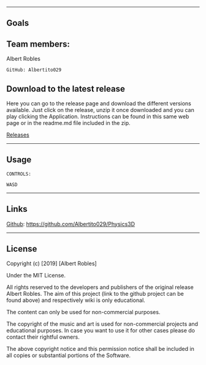***



## Goals

## Team members:

  Albert Robles

	GitHub: Albertito029


## Download to the latest release


Here you can go to the release page and download the different versions available. Just click on the release, unzip it once downloaded and you can play clicking the Application.
Instructions can be found in this same web page or in the readme.md file included in the zip.


[Releases](https://github.com/Albertito029/Physics3D/releases)



***



## Usage


	CONTROLS:

	WASD 

***



## Links


[Github](https://github.com/Needlesslord/Physics2theory): https://github.com/Albertito029/Physics3D

***


## License


Copyright (c) [2019] [Albert Robles]

Under the MIT License.

All rights reserved to the developers and publishers of the original release Albert Robles. 
The aim of this project (link to the github project can be found above) and respectively wiki is only educational. 

The content can only be used for non-commercial purposes. 

The copyright of the music and art is used for non-commercial projects and educational purposes.
In case you want to use it for other cases please do contact their rightful owners.

The above copyright notice and this permission notice shall be included in all
copies or substantial portions of the Software.
